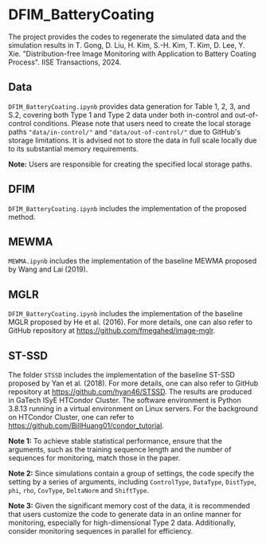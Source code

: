 # DFIM_BatteryCoating
The project provides the codes to regenerate the simulated data and the simulation results in
T. Gong, D. Liu, H. Kim, S.-H. Kim, T. Kim, D. Lee, Y. Xie. "Distribution-free Image Monitoring with Application to Battery Coating Process". IISE Transactions, 2024.

## Data
`DFIM_BatteryCoating.ipynb` provides data generation for Table 1, 2, 3, and S.2, covering both Type 1 and Type 2 data under both in-control and out-of-control conditions. Please note that users need to create the local storage paths `"data/in-control/"` and `"data/out-of-control/"` due to GitHub's storage limitations. It is advised not to store the data in full scale locally due to its substantial memory requirements.

**Note:** Users are responsible for creating the specified local storage paths.

## DFIM
`DFIM_BatteryCoating.ipynb` includes the implementation of the proposed method. 

## MEWMA
`MEWMA.ipynb` includes the implementation of the baseline MEWMA proposed by Wang and Lai (2019). 

## MGLR
`DFIM_BatteryCoating.ipynb` includes the implementation of the baseline MGLR proposed by He et al. (2016). For more details, one can also refer to GitHub repository at https://github.com/fmegahed/image-mglr. 

## ST-SSD
The folder `STSSD` includes the implementation of the baseline ST-SSD proposed by Yan et al. (2018). For more details, one can also refer to GitHub repository at https://github.com/hyan46/STSSD. The results are produced in GaTech ISyE HTCondor Cluster. The software environment is Python 3.8.13 running in a virtual environment on Linux servers. For the background on HTCondor Cluster, one can refer to  https://github.com/BillHuang01/condor_tutorial. 

**Note 1:**
To achieve stable statistical performance, ensure that the arguments, such as the training sequence length and the number of sequences for monitoring, match those in the paper.

**Note 2:**
Since simulations contain a group of settings, the code specify the setting by a series of arguments, including `ControlType`, `DataType`, `DistType`, `phi`, `rho`, `CovType`, `DeltaNorm` and `ShiftType`.

**Note 3:**
Given the significant memory cost of the data, it is recommended that users customize the code to generate data in an online manner for monitoring, especially for high-dimensional Type 2 data. Additionally, consider monitoring sequences in parallel for efficiency. 

